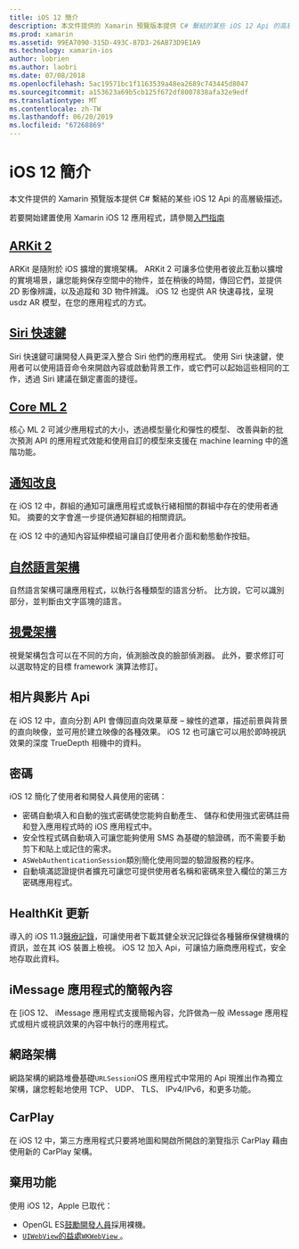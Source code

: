 ```yaml
---
title: iOS 12 簡介
description: 本文件提供的 Xamarin 預覽版本提供 C# 繫結的某些 iOS 12 Api 的高層級描述。
ms.prod: xamarin
ms.assetid: 99EA7090-315D-493C-87D3-26AB73D9E1A9
ms.technology: xamarin-ios
author: lobrien
ms.author: laobri
ms.date: 07/08/2018
ms.openlocfilehash: 5ac19571bc1f1163539a48ea2689c743445d8047
ms.sourcegitcommit: a153623a69b5cb125f672df8007838afa32e9edf
ms.translationtype: MT
ms.contentlocale: zh-TW
ms.lasthandoff: 06/20/2019
ms.locfileid: "67268869"
---
```

# <a name="introduction-to-ios-12"></a>iOS 12 簡介

本文件提供的 Xamarin 預覽版本提供 C# 繫結的某些 iOS 12 Api 的高層級描述。

若要開始建置使用 Xamarin iOS 12 應用程式，請參閱[入門指南](get-started.md)

## <a name="arkit-2arkit2md"></a>[ARKit 2](arkit2.md)

ARKit 是隨附於 iOS 擴增的實境架構。 ARKit 2 可讓多位使用者彼此互動以擴增的實境場景，讓您能夠保存空間中的物件，並在稍後的時間，傳回它們，並提供 2D 影像辨識，以及追蹤和 3D 物件辨識。 iOS 12 也提供 AR 快速尋找，呈現 usdz AR 模型，在您的應用程式的方式。

## <a name="siri-shortcutssiri-shortcutsmd"></a>[Siri 快速鍵](siri-shortcuts.md)

Siri 快速鍵可讓開發人員更深入整合 Siri 他們的應用程式。 使用 Siri 快速鍵，使用者可以使用語音命令來開啟內容或啟動背景工作，或它們可以起始這些相同的工作，透過 Siri 建議在鎖定畫面的捷徑。

## <a name="core-ml-2coremlmd"></a>[Core ML 2](coreml.md)

核心 ML 2 可減少應用程式的大小，透過模型量化和彈性的模型、 改善與新的批次預測 API 的應用程式效能和使用自訂的模型來支援在 machine learning 中的進階功能。

## <a name="notification-improvementsnotificationsindexmd"></a>[通知改良](notifications/index.md)

在 iOS 12 中，群組的通知可讓應用程式或執行緒相關的群組中存在的使用者通知。 摘要的文字會進一步提供通知群組的相關資訊。

在 iOS 12 中的通知內容延伸模組可讓自訂使用者介面和動態動作按鈕。

## <a name="natural-language-frameworknatural-languagemd"></a>[自然語言架構](natural-language.md)

自然語言架構可讓應用程式，以執行各種類型的語言分析。 比方說，它可以識別部分，並判斷由文字區塊的語言。

## <a name="vision-frameworkiosplatformintroduction-to-ios11visionmd"></a>[視覺架構](~/ios/platform/introduction-to-ios11/vision.md)

視覺架構包含可以在不同的方向，偵測臉改良的臉部偵測器。 此外，要求修訂可以選取特定的目標 framework 演算法修訂。

## <a name="photo-and-video-apis"></a>相片與影片 Api

在 iOS 12 中，直向分割 API 會傳回直向效果草蓆 – 線性的遮罩，描述前景與背景的直向映像，並可用於建立映像的各種效果。 iOS 12 也可讓它可以用於即時視訊效果的深度 TrueDepth 相機中的資料。

## <a name="passwords"></a>密碼

iOS 12 簡化了使用者和開發人員使用的密碼：

- 密碼自動填入和自動的強式密碼使您能夠自動產生、 儲存和使用強式密碼註冊和登入應用程式時的 iOS 應用程式中。
- 安全性程式碼自動填入可讓您能夠使用 SMS 為基礎的驗證碼，而不需要手動剪下和貼上或記住的需求。
- `ASWebAuthenticationSession`類別簡化使用同盟的驗證服務的程序。
- 自動填滿認證提供者擴充可讓您可提供使用者名稱和密碼來登入欄位的第三方密碼應用程式。

## <a name="healthkit-updates"></a>HealthKit 更新

導入的 iOS 11.3[醫療記錄](https://www.apple.com/healthcare/health-records/)，可讓使用者下載其健全狀況記錄從各種醫療保健機構的資訊，並在其 iOS 裝置上檢視。 iOS 12 加入 Api，可讓協力廠商應用程式，安全地存取此資料。

## <a name="imessage-app-presentation-contexts"></a>iMessage 應用程式的簡報內容

在 [iOS 12、 iMessage 應用程式支援簡報內容，允許做為一般 iMessage 應用程式或相片或視訊效果的內容中執行的應用程式。

## <a name="network-framework"></a>網路架構

網路架構的網路堆疊基礎`URLSession`iOS 應用程式中常用的 Api 現推出作為獨立架構，讓您輕鬆地使用 TCP、 UDP、 TLS、 IPv4/IPv6，和更多功能。

## <a name="carplay"></a>CarPlay

在 iOS 12 中，第三方應用程式只要將地圖和開啟所開啟的瀏覽指示 CarPlay 藉由使用新的 CarPlay 架構。

## <a name="deprecations"></a>棄用功能

使用 iOS 12，Apple 已取代：

- OpenGL ES[鼓勵開發人員](https://developer.apple.com/ios/whats-new/)採用裸機。
- [`UIWebView`](xref:UIKit.UIWebView)[的益處`WKWebView` ](https://developer.apple.com/documentation/webkit/wkwebview?language=objc)。
